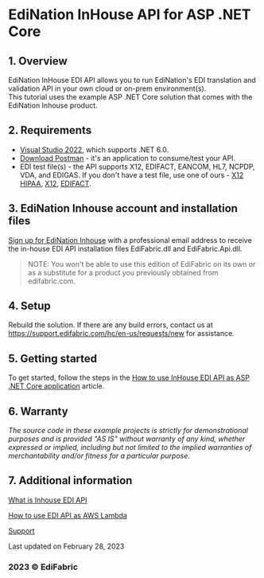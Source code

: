 # EdiNation InHouse API for ASP .NET Core

## 1. Overview
EdiNation InHouse EDI API allows you to run EdiNation's EDI translation and validation API in your own cloud or on-prem environment(s).  
This tutorial uses the example ASP .NET Core solution that comes with the EdiNation Inhouse product.  

## 2. Requirements
- [Visual Studio 2022](https://visualstudio.microsoft.com/vs/), which supports .NET 6.0. 
- [Download Postman](https://www.postman.com/downloads/) - it's an application to consume/test your API.
- EDI test file(s) - the API supports X12, EDIFACT, EANCOM, HL7, NCPDP, VDA, and EDIGAS. If you don't have a test file, use one of ours - [X12 HIPAA](https://support.edifabric.com/hc/en-us/sections/360001487352-X12-HIPAA-Files-Templates), [X12](https://support.edifabric.com/hc/en-us/sections/360005274077-X12-Files-Templates), [EDIFACT](https://support.edifabric.com/hc/en-us/sections/360005274137-EDIFACT-Files-Templates).

## 3. EdiNation Inhouse account and installation files
[Sign up for EdiNation Inhouse](https://buy.stripe.com/bIY9BK615epH2rufZ4) with a professional email address to receive the in-house EDI API installation files EdiFabric.dll and EdiFabric.Api.dll.

> NOTE: You won't be able to use this edition of EdiFabric on its own or as a substitute for a product you previously obtained from edifabric.com.

## 4. Setup
Rebuild the solution. If there are any build errors, contact us at https://support.edifabric.com/hc/en-us/requests/new for assistance.

## 5. Getting started
To get started, follow the steps in the [How to use InHouse EDI API as ASP .NET Core application](https://support.edifabric.com/hc/en-us/articles/7726202434449-How-to-use-Inhouse-EDI-API-as-Azure-Function) article.  

## 6. Warranty
*The source code in these example projects is strictly for demonstrational purposes and is provided "AS IS" without warranty of any kind, whether expressed or implied, including but not limited to the implied warranties of merchantability and/or fitness for a particular purpose.*

## 7. Additional information

[What is Inhouse EDI API](https://support.edifabric.com/hc/en-us/articles/7745692421521-What-is-Inhouse-EDI-API-)

[How to use EDI API as AWS Lambda](https://support.edifabric.com/hc/en-us/articles/7726206553361-How-to-use-EDI-API-as-AWS-Lambda)

[Support](https://support.edifabric.com/hc/en-us/requests/new)

Last updated on February 28, 2023
### 2023 © EdiFabric

